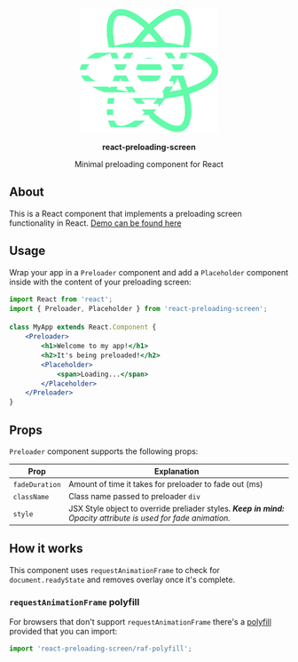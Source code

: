 <p align="center">
	<img alt="logo" title="react-preloading-screen" src="logo.svg" width="250">
</p>
<p align="center"><b>react-preloading-screen</b></p>
<p align="center">Minimal preloading component for React</p>

## About

This is a React component that implements a preloading screen functionality in React. [Demo can be found here](https://react-preloading-screen.now.sh)


## Usage

Wrap your app in a `Preloader` component and add a `Placeholder` component inside with the content of your preloading screen:

```jsx
import React from 'react';
import { Preloader, Placeholder } from 'react-preloading-screen';

class MyApp extends React.Component {
	<Preloader>
		<h1>Welcome to my app!</h1>
		<h2>It's being preloaded!</h2>
		<Placeholder>
			<span>Loading...</span>
		</Placeholder>
	</Preloader>
}

```

## Props

`Preloader` component supports the following props:

| Prop          | Explanation |
| ------------- | ------------- |
|`fadeDuration` | Amount of time it takes for preloader to fade out (ms)|
|`className`    | Class name passed to preloader `div`
|`style`        | JSX Style object to override preliader styles. _**Keep in mind:** Opacity attribute is used for fade animation._|

## How it works

This component uses `requestAnimationFrame` to check for `document.readyState` and removes overlay once it's complete.

### `requestAnimationFrame` polyfill

For browsers that don't support `requestAnimationFrame` there's a [polyfill](https://github.com/milosdjakonovic/requestAnimationFrame-polyfill) provided that you can import:

```jsx
import 'react-preloading-screen/raf-polyfill';
```

